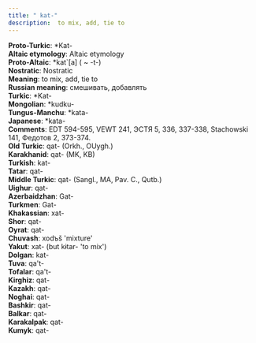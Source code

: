 ```yaml
---
title: " kat-"
description:  to mix, add, tie to
---
```


<strong>Proto-Turkic</strong>:  *Kat-<br>
<strong>Altaic etymology</strong>:  Altaic etymology<br>
<strong> Proto-Altaic</strong>:  *kat`[a] ( ~ -t-)<br>
<strong>Nostratic</strong>:  Nostratic<br>
<strong>Meaning</strong>:  to mix, add, tie to<br>
<strong>Russian meaning</strong>:  смешивать, добавлять<br>
<strong>Turkic</strong>:  *Kat-<br>
<strong>Mongolian</strong>:  *kudku-<br>
<strong>Tungus-Manchu</strong>:  *kata-<br>
<strong>Japanese</strong>:  *kata-<br>
<strong>Comments</strong>:  EDT 594-595, VEWT 241, ЭСТЯ 5, 336, 337-338, Stachowski 141, Федотов 2, 373-374.<br>
<strong>Old Turkic</strong>:  qat- (Orkh., OUygh.)<br>
<strong>Karakhanid</strong>:  qat- (MK, KB)<br>
<strong>Turkish</strong>:  kat-<br>
<strong>Tatar</strong>:  qat-<br>
<strong>Middle Turkic</strong>:  qat- (Sangl., MA, Pav. C., Qutb.)<br>
<strong>Uighur</strong>:  qat-<br>
<strong>Azerbaidzhan</strong>:  Gat-<br>
<strong>Turkmen</strong>:  Gat-<br>
<strong>Khakassian</strong>:  xat-<br>
<strong>Shor</strong>:  qat-<br>
<strong>Oyrat</strong>:  qat-<br>
<strong>Chuvash</strong>:  xodъš 'mixture'<br>
<strong>Yakut</strong>:  xat- (but kɨtar- 'to mix')<br>
<strong>Dolgan</strong>:  kat-<br>
<strong>Tuva</strong>:  qa't-<br>
<strong>Tofalar</strong>:  qa't-<br>
<strong>Kirghiz</strong>:  qat-<br>
<strong>Kazakh</strong>:  qat-<br>
<strong>Noghai</strong>:  qat-<br>
<strong>Bashkir</strong>:  qat-<br>
<strong>Balkar</strong>:  qat-<br>
<strong>Karakalpak</strong>:  qat-<br>
<strong>Kumyk</strong>:  qat-<br>


